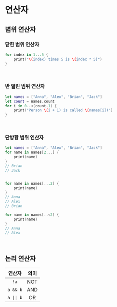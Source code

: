 # 연산자


## 볌위 연산자

### 닫힌 범위 연산자

```swift
for index in 1...5 {
    print("\(index) times 5 is \(index * 5)")
}
```

</br>

### 반 열린 범위 연산자

```swift
let names = ["Anna", "Alex", "Brian", "Jack"]
let count = names.count
for i in 0..<(count-1) {
    print("Person \(i + 1) is called \(names[i])")
}
```

</br>

### 단방향 범위 연산자

```swift
let names = ["Anna", "Alex", "Brian", "Jack"]
for name in names[2...] {
    print(name)
}
// Brian
// Jack


for name in names[...2] {
    print(name)
}
// Anna
// Alex
// Brian

for name in names[..<2] {
    print(name)
}
// Anna
// Alex
```

</br>

## 논리 연산자

| 연산자 | 의미 |
|:----:|:----------:|
| `!a` | NOT |
| `a && b` | AND |
| `a \|\| b` | OR |


